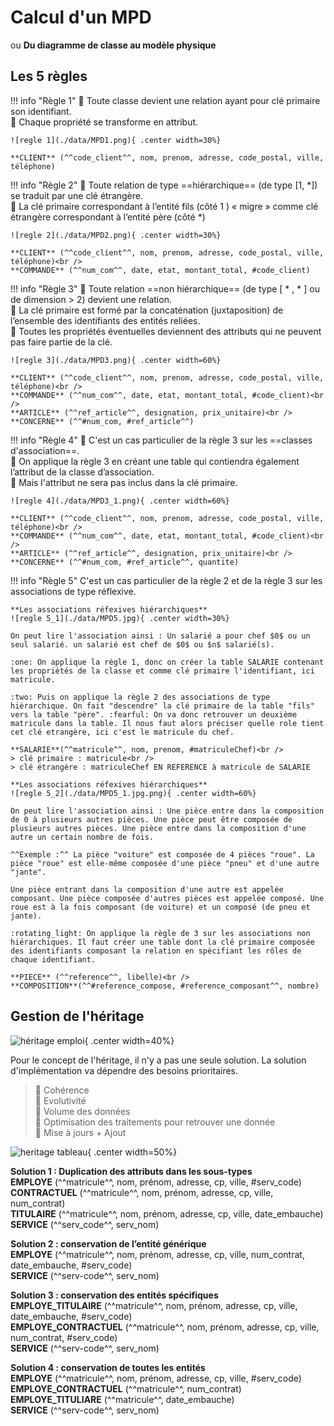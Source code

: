 # Calcul d'un MPD

ou **Du diagramme de classe au modèle physique**

## Les 5 règles

!!! info "Règle 1"
    :small_blue_diamond: Toute classe devient une relation ayant pour clé primaire son identifiant.<br />
    :small_blue_diamond: Chaque propriété se transforme en attribut.

    ![regle 1](./data/MPD1.png){ .center width=30%}

    **CLIENT** (^^code_client^^, nom, prenom, adresse, code_postal, ville, téléphone)


!!! info "Règle 2"
    :small_blue_diamond: Toute relation de type ==hiérarchique== (de type [1, *]) se traduit par une clé étrangère. <br />
    :small_blue_diamond: La clé primaire correspondant à l’entité fils (côté 1 ) « migre » comme clé étrangère correspondant à l’entité père (côté *)

    ![regle 2](./data/MPD2.png){ .center width=30%}

    **CLIENT** (^^code_client^^, nom, prenom, adresse, code_postal, ville, téléphone)<br />
    **COMMANDE** (^^num_com^^, date, etat, montant_total, #code_client)


!!! info "Règle 3"
    :small_blue_diamond: Toute relation ==non hiérarchique== (de type [ * , * ] ou de dimension > 2) devient une relation.<br />
    :small_blue_diamond: La clé primaire est formé par la concaténation (juxtaposition) de l’ensemble des identifiants des entités reliées.<br />
    :small_blue_diamond: Toutes les propriétés éventuelles deviennent des attributs qui ne peuvent pas faire partie de la clé.

    ![regle 3](./data/MPD3.png){ .center width=60%}

    **CLIENT** (^^code_client^^, nom, prenom, adresse, code_postal, ville, téléphone)<br />
    **COMMANDE** (^^num_com^^, date, etat, montant_total, #code_client)<br />
    **ARTICLE** (^^ref_article^^, designation, prix_unitaire)<br />
    **CONCERNE** (^^#num_com, #ref_article^^)


!!! info "Règle 4"
    :small_blue_diamond: C'est un cas particulier de la règle 3 sur les ==classes d'association==.<br />
    :small_blue_diamond: On applique la règle 3 en créant une table qui contiendra également l’attribut de la classe d’association. <br />
    :small_blue_diamond: Mais l'attribut ne sera pas inclus dans la clé primaire.

    ![regle 4](./data/MPD3_1.png){ .center width=60%}

    **CLIENT** (^^code_client^^, nom, prenom, adresse, code_postal, ville, téléphone)<br />
    **COMMANDE** (^^num_com^^, date, etat, montant_total, #code_client)<br />
    **ARTICLE** (^^ref_article^^, designation, prix_unitaire)<br />
    **CONCERNE** (^^#num_com, #ref_article^^, quantite)


!!! info "Règle 5"
    C'est un cas particulier de la règle 2 et de la règle 3 sur les associations de type réflexive.

    **Les associations réfexives hiérarchiques**
    ![regle 5_1](./data/MPD5.jpg){ .center width=30%}

    On peut lire l'association ainsi : Un salarié a pour chef $0$ ou un seul salarié. un salarié est chef de $0$ ou $n$ salarié(s).

    :one: On applique la règle 1, donc on créer la table SALARIE contenant les propriétés de la classe et comme clé primaire l'identifiant, ici matricule.

    :two: Puis on applique la règle 2 des associations de type hiérarchique. On fait "descendre" la clé primaire de la table "fils" vers la table "père". :fearful: On va donc retrouver un deuxième matricule dans la table. Il nous faut alors préciser quelle role tient cet clé etrangère, ici c'est le matricule du chef.

    **SALARIE**(^^matricule^^, nom, prenom, #matriculeChef)<br />
    > clé primaire : matricule<br />
    > clé étrangère : matriculeChef EN REFERENCE à matricule de SALARIE

    **Les associations réfexives hiérarchiques**
    ![regle 5_2](./data/MPD5_1.jpg.png){ .center width=60%}

    On peut lire l'association ainsi : Une pièce entre dans la composition de 0 à plusieurs autres pièces. Une pièce peut être composée de plusieurs autres pièces. Une pièce entre dans la composition d'une autre un certain nombre de fois.

    ^^Exemple :^^ La pièce "voiture" est composée de 4 pièces "roue". La pièce "roue" est elle-même composée d'une pièce "pneu" et d'une autre "jante".

    Une pièce entrant dans la composition d'une autre est appelée composant. Une pièce composée d'autres pièces est appelée composé. Une roue est à la fois composant (de voiture) et un composé (de pneu et jante).

    :rotating_light: On applique la règle de 3 sur les associations non hiérarchiques. Il faut créer une table dont la clé primaire composée des identifiants composant la relation en spécifiant les rôles de chaque identifiant. 

    **PIECE** (^^reference^^, libelle)<br />
    **COMPOSITION**(^^#reference_compose, #reference_composant^^, nombre)  

## Gestion de l'héritage

![héritage emploi](./data/heritage_emploi.png){ .center width=40%}

Pour le concept de l'héritage, il n'y a pas une seule solution. La solution d'implémentation va dépendre des besoins prioritaires.<br />
> :small_blue_diamond: Cohérence<br />
> :small_blue_diamond: Evolutivité<br />
> :small_blue_diamond: Volume des données<br />
> :small_blue_diamond: Optimisation des traitements pour retrouver une donnée<br />
> :small_blue_diamond: Mise à jours + Ajout<br />


![heritage tableau](./data/heritage_tableau.png){ .center width=50%}

**Solution 1 : Duplication des attributs dans les sous-types**<br />
**EMPLOYE** (^^matricule^^, nom, prénom, adresse, cp, ville, #serv_code)<br />
**CONTRACTUEL** (^^matricule^^, nom, prénom, adresse, cp, ville, num_contrat)<br />
**TITULAIRE** (^^matricule^^, nom, prénom, adresse, cp, ville, date_embauche)<br />
**SERVICE** (^^serv_code^^, serv_nom)<br />


**Solution 2 : conservation de l’entité générique**<br />
**EMPLOYE** (^^matricule^^, nom, prénom, adresse, cp, ville, num_contrat, date_embauche, #serv_code)<br />
**SERVICE** (^^serv-code^^, serv_nom)<br />


**Solution 3 : conservation des entités spécifiques**<br />
**EMPLOYE_TITULAIRE** (^^matricule^^, nom, prénom, adresse, cp, ville, date_embauche, #serv_code)<br />
**EMPLOYE_CONTRACTUEL** (^^matricule^^, nom, prénom, adresse, cp, ville, num_contrat, #serv_code)<br />
**SERVICE** (^^serv-code^^, serv_nom)


**Solution 4 : conservation de toutes les entités**<br />
**EMPLOYE** (^^matricule^^, nom, prénom, adresse, cp, ville, #serv_code)<br />
**EMPLOYE_CONTRACTUEL** (^^matricule^^, num_contrat)<br />
**EMPLOYE_TITULIARE** (^^matricule^^, date_embauche)<br />
**SERVICE** (^^serv-code^^, serv_nom)


